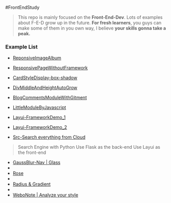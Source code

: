 #FrontEndStudy

> This repo is mainly focused on the **Front-End-Dev**. Lots of examples about F-E-D grow up in the future.
**For fresh learners**, you guys can make some of them in you own way, I believe **your skills gonna take a peak.**  

### Example List
* [ReponsiveImageAlbum](https://acarat.coding.me/FrontEndStudy/album.html)

* [ResponsivePageWithoutFramework](https://acarat.coding.me/FrontEndStudy/responsive.html)

* [CardStyleDisplay-box-shadow](https://acarat.coding.me/FrontEndStudy//card.html)

* [DivMiddleAndHeightAutoGrow](https://acarat.coding.me/FrontEndStudy/div-middle.html)

* [BlogCommentsModuleWithGitment](https://hongwing.gitee.io/commentsgitee)

* [LittleModuleByJavascript](https://acarat.coding.me/FrontEndStudy/Comments.html)

* [Layui-FrameworkDemo_1](https://acarat.coding.me/FrontEndStudy)

* [Layui-FrameworkDemo_2](https://acarat.coding.me/FrontEndStudy/OOP)

* [Src-Search everything from Cloud](http://116.196.101.202/source)
> Search Engine with Python
> Use Flask as the back-end
> Use Layui as the front-end


* [GaussBlur-Nav | Glass](https://acarat.coding.me/FrontEndStudy/demo-nav)
* 
* [Rose](https://acarat.coding.me/FrontEndStudy/rose)
* 
* [Radius & Gradient](https://acarat.coding.me/FrontEndStudy/radius)
* 
* [WeboNote | Analyze your style](http://116.196.101.202)


